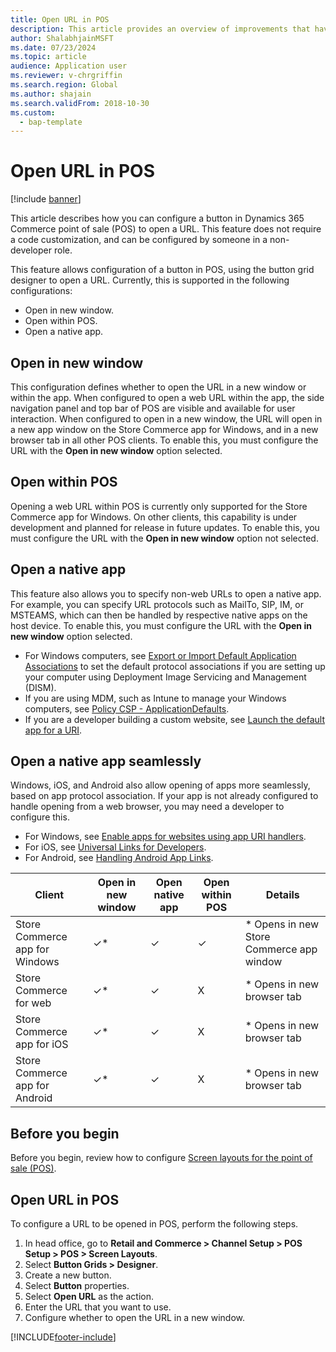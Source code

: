 ```yaml
---
title: Open URL in POS
description: This article provides an overview of improvements that have been made to product and customer search functionality in  Dynamics 365 Commerce.
author: ShalabhjainMSFT
ms.date: 07/23/2024
ms.topic: article
audience: Application user
ms.reviewer: v-chrgriffin
ms.search.region: Global
ms.author: shajain
ms.search.validFrom: 2018-10-30
ms.custom: 
  - bap-template
---
```


# Open URL in POS

[!include [banner](includes/banner.md)]

This article describes how you can configure a button in Dynamics 365 Commerce point of sale (POS) to open a URL. This feature does not require a code customization, and can be configured by someone in a non-developer role. 

This feature allows configuration of a button in POS, using the button grid designer to open a URL. Currently, this is supported in the following configurations:

- Open in new window.
- Open within POS.
- Open a native app.

## Open in new window

This configuration defines whether to open the URL in a new window or within the app. When configured to open a web URL within the app, the side navigation panel and top bar of POS are visible and available for user interaction. When configured to open in a new window, the URL will open in a new app window on the Store Commerce app for Windows, and in a new browser tab in all other POS clients. To enable this, you must configure the URL with the **Open in new window** option selected.

## Open within POS

Opening a web URL within POS is currently only supported for the Store Commerce app for Windows. On other clients, this capability is under development and planned for release in future updates. To enable this, you must configure the URL with the **Open in new window** option not selected.

## Open a native app

This feature also allows you to specify non-web URLs to open a native app. For example, you can specify URL protocols such as MailTo, SIP, IM, or MSTEAMS, which can then be handled by respective native apps on the host device. To enable this, you must configure the URL with the **Open in new window** option selected.

- For Windows computers, see [Export or Import Default Application Associations](/windows-hardware/manufacture/desktop/export-or-import-default-application-associations) to set the default protocol associations if you are setting up your computer using Deployment Image Servicing and Management (DISM).
- If you are using MDM, such as Intune to manage your Windows computers, see [Policy CSP - ApplicationDefaults](/windows/client-management/mdm/policy-csp-applicationdefaults).
- If you are a developer building a custom website, see [Launch the default app for a URI](/windows/uwp/launch-resume/launch-default-app).

## Open a native app seamlessly

Windows, iOS, and Android also allow opening of apps more seamlessly, based on app protocol association. If your app is not already configured to handle opening from a web browser, you may need a developer to configure this.

- For Windows, see [Enable apps for websites using app URI handlers](/windows/uwp/launch-resume/web-to-app-linking).
- For iOS, see [Universal Links for Developers](https://developer.apple.com/ios/universal-links/).
- For Android, see [Handling Android App Links](https://developer.android.com/training/app-links/).

| Client                | Open in new window | Open native app | Open within POS | Details                           |
|-----------------------|--------------------|-----------------|-----------------|-----------------------------------|
| Store Commerce app for Windows | ✓\*                | ✓               | ✓              | \* Opens in new Store Commerce app window |
| Store Commerce for web             | ✓\*                | ✓               | X              | \* Opens in new browser tab        |
| Store Commerce app for iOS     | ✓\*                | ✓               | X              | \* Opens in new browser tab        |
| Store Commerce app for Android | ✓\*                | ✓               | X              | \* Opens in new browser tab        |

## Before you begin

Before you begin, review how to configure [Screen layouts for the point of sale (POS)](pos-screen-layouts.md).

## Open URL in POS

To configure a URL to be opened in POS, perform the following steps.

1. In head office, go to **Retail and Commerce \> Channel Setup \> POS Setup \> POS \> Screen Layouts**.
2. Select **Button Grids \> Designer**.
3. Create a new button.
4. Select **Button** properties.
5. Select **Open URL** as the action.
6. Enter the URL that you want to use.
7. Configure whether to open the URL in a new window.


[!INCLUDE[footer-include](../includes/footer-banner.md)]
